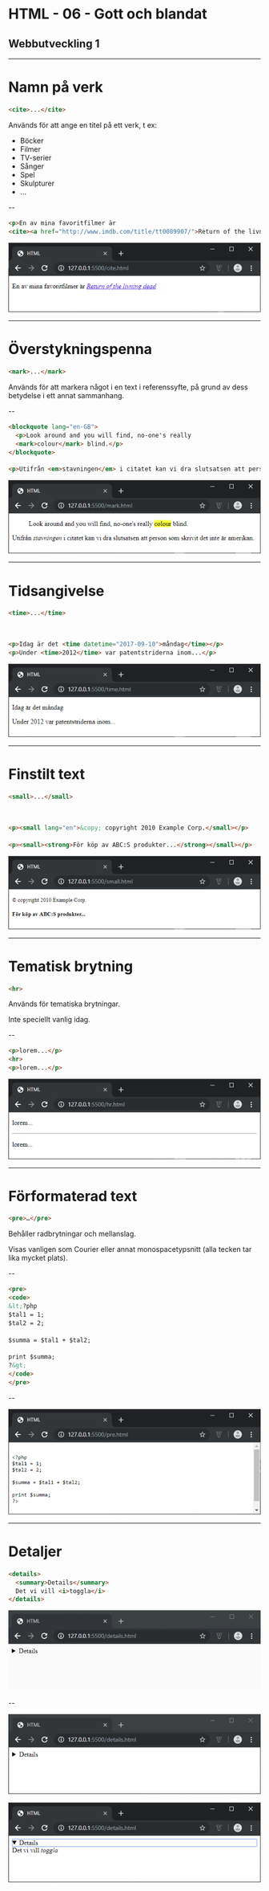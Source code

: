 # HTML - 06 - Gott och blandat
## Webbutveckling 1

---

# Namn på verk

```html
<cite>...</cite>
```

Används för att ange en titel på ett verk, t ex:
* Böcker
* Filmer
* TV-serier
* Sånger
* Spel
* Skulpturer
* ...

--

```html
<p>En av mina favoritfilmer är 
<cite><a href="http://www.imdb.com/title/tt0089907/">Return of the livning dead</a></cite></p>
```

![cite](images/cite.PNG)

---

# Överstykningspenna

```html
<mark>...</mark>
```
Används för att markera något i en text i referenssyfte, på grund av dess betydelse i ett annat sammanhang.

--

```html
<blockquote lang="en-GB">
  <p>Look around and you will find, no-one's really 
  <mark>colour</mark> blind.</p>
</blockquote>

<p>Utifrån <em>stavningen</em> i citatet kan vi dra slutsatsen att person som skrivit det inte är amerikan.</p>
```

![mark](images/mark.PNG)

---

# Tidsangivelse

```html
<time>...</time>
```

&nbsp;

```html
<p>Idag är det <time datetime="2017-09-10">måndag</time></p>
<p>Under <time>2012</time> var patentstriderna inom...</p>
```

![time](images/time.PNG)

---

# Finstilt text

```html
<small>...</small>
```
&nbsp;

```html
<p><small lang="en">&copy; copyright 2010 Example Corp.</small></p>

<p><small><strong>För köp av ABC:S produkter...</strong></small></p>
```

![small](images/small.PNG)

---

# Tematisk brytning

```html
<hr>
```

Används för tematiska brytningar.

Inte speciellt vanlig idag.

--

```html
<p>lorem...</p>
<hr>
<p>lorem...</p>
```

![hr](images/hr.PNG)

---

# Förformaterad text

```html
<pre>…</pre>
```

Behåller radbrytningar och mellanslag.

Visas vanligen som Courier eller annat monospacetypsnitt (alla tecken tar lika mycket plats).

--

```html
<pre>
<code>
&lt;?php
$tal1 = 1;
$tal2 = 2;

$summa = $tal1 + $tal2;

print $summa;
?&gt;
</code>
</pre>
```

--

![pre](images/pre.PNG)

---

# Detaljer


```html
<details>
  <summary>Details</summary>
  Det vi vill <i>toggla</i>
</details>
```

![details](images/details.gif)

--

![det-off](images/details-off.PNG)

![det-off](images/details-on.PNG)
